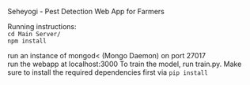 Seheyogi - Pest Detection Web App for Farmers

Running instructions: <br>
`cd Main Server/` <br>
`npm install` <br>

run an instance of mongod< (Mongo Daemon) on port 27017<br>
run the webapp at localhost:3000
To train the model, run train.py. Make sure to install the required dependencies first via `pip install`

